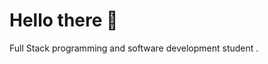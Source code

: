 <img src="https://encrypted-tbn0.gstatic.com/images?q=tbn:ANd9GcQKkfoaHU2nVjlwzL-siFWqHhslaf14VvCWkQ&s" alt="">
<h1>Hello there 👋</h1>
<p> Full Stack programming and software development student .</p>

